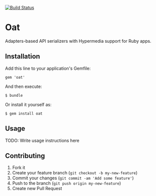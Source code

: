 [![Build Status](https://travis-ci.org/ismasan/oat.png)](https://travis-ci.org/ismasan/oat)

# Oat

Adapters-based API serializers with Hypermedia support for Ruby apps.

## Installation

Add this line to your application's Gemfile:

    gem 'oat'

And then execute:

    $ bundle

Or install it yourself as:

    $ gem install oat

## Usage

TODO: Write usage instructions here

## Contributing

1. Fork it
2. Create your feature branch (`git checkout -b my-new-feature`)
3. Commit your changes (`git commit -am 'Add some feature'`)
4. Push to the branch (`git push origin my-new-feature`)
5. Create new Pull Request
